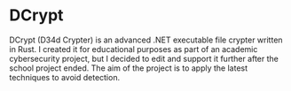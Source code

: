 # DCrypt
DCrypt (D34d Crypter) is an advanced .NET executable file crypter written in Rust. I created it for educational purposes as part of an academic cybersecurity project, but I decided to edit and support it further after the school project ended. The aim of the project is to apply the latest techniques to avoid detection.
